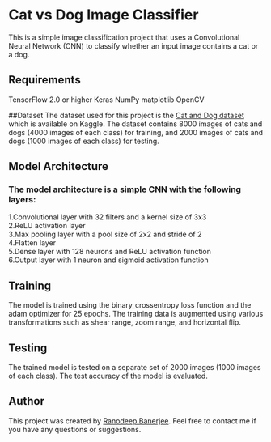 # Cat vs Dog Image Classifier
This is a simple image classification project that uses a Convolutional Neural Network (CNN) to classify whether an input image contains a cat or a dog.

## Requirements
TensorFlow 2.0 or higher
Keras
NumPy
matplotlib
OpenCV

##Dataset
The dataset used for this project is the [Cat and Dog dataset](https://www.kaggle.com/datasets/tongpython/cat-and-dog) which is available on Kaggle. The dataset contains 8000 images of cats and dogs (4000 images of each class) for training, and 2000 images of cats and dogs (1000 images of each class) for testing.

## Model Architecture
### The model architecture is a simple CNN with the following layers:
1.Convolutional layer with 32 filters and a kernel size of 3x3<br>
2.ReLU activation layer<br>
3.Max pooling layer with a pool size of 2x2 and stride of 2<br>
4.Flatten layer<br>
5.Dense layer with 128 neurons and ReLU activation function<br>
6.Output layer with 1 neuron and sigmoid activation function

## Training
The model is trained using the binary_crossentropy loss function and the adam optimizer for 25 epochs. The training data is augmented using various transformations such as shear range, zoom range, and horizontal flip.

## Testing
The trained model is tested on a separate set of 2000 images (1000 images of each class). The test accuracy of the model is evaluated.

## Author
This project was created by [Ranodeep Banerjee](https://github.com/ranodeepbanerjee). Feel free to contact me if you have any questions or suggestions.

